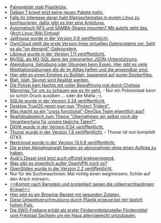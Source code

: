 * [Palmenblatt statt Plastiktüte.](https://www.careelite.de/nachhaltige-verpackungen-arekapak/)
* [Debian 7 kriegt jetzt keine neuen Pakete mehr.](https://www.pro-linux.de/news/1/25949/ende-der-unterst%C3%BCtzung-f%C3%BCr-debian-7.html)
* [Falls ihr Interesse daran habt Klangschematas in eurem Linux zu konfigurieren, dafür gibt es hier eine Anleitung.](https://opensource.com/article/18/6/sound-themes-linux)
* [Automatisch NFS und SAMBA-Shares mounten? Mit autofs geht das.](https://opensource.com/article/18/6/using-autofs-mount-nfs-shares) ([Arch Linux Wiki Eintrag](https://wiki.archlinux.org/index.php/Autofs))
* [Jailhouse wurde in der Version 0.9 veröffentlicht.](https://www.phoronix.com/scan.php?page=news_item&px=Jailhouse-0.9-Hypervisor)
* [OwnCloud stellt die erste Version ihres virtuellen Dateisystems vor. Seht es als "on demand"-Dateisystem.](https://www.pro-linux.de/news/1/25955/owncloud-desktop-client-mit-virtual-file-system.html)
* [Libinput wurde in der Version 1.11 veröffentlicht.](https://www.phoronix.com/scan.php?page=news_item&px=Libinput-1.11-Released)
* [MySQL als NO-SQL dank der integrierten JSON-Unterstützung.](https://opensource.com/article/18/6/mysql-document-store)
* [Atemübung, Gehübung oder Übungen beim Essen. Hier gibt es viele Meditationsübungen die dir im Alltag helfen und die anwendbar sind.](https://www.smarticular.net/meditation-techniken-atem-gehmeditation-essen-innere-ruhe-entspannung/)
* [Hier gibt es einen Einstieg zu Buildah, basierend auf euren Dockerfiles.](https://opensource.com/article/18/6/getting-started-buildah)
* [Blah, blah, Skynet wird Realität werden.](https://blog.fefe.de/?ts=a5e9cd4c)
* [Die Polizei kam Nachts mit voller Bewaffnung mal durch Chelsea Mannings Tür um zu schauen wie es ihr geht.](https://blog.fefe.de/?ts=a5e82bec) - Nur ein Polizeistaat kann so schön Druck ausüben ... oder die Mafia ;-).
* [SQLite wurde in der Version 3.24 veröffentlicht.](https://www.phoronix.com/scan.php?page=news_item&px=SQLite-3.24-Released-UPSERT)
* [Desktop TrueOS nennt man nun "Project Trident".](https://www.pro-linux.de/news/1/25967/trueos-orientiert-sich-neu-und-gr%C3%BCndet-projekt-trident.html)
* [Was macht so ein "cross functional"-DevOps Team eigentlich aus?](https://opensource.com/article/18/6/roles-squad-model)
* [Realitätsabgleich zum Thema "Übernehmen wir selbst noch die Verantwortung für unsere tägliche Taten?"](https://netzfrauen.org/2018/06/07/demokratie/)
* [DXVK wurde in der Version 0.54 veröffentlicht.](https://www.phoronix.com/scan.php?page=news_item&px=DXVK-0.54-Released)
* [Thunar wurde in der Version 1.8 veröffentlicht.](https://www.phoronix.com/scan.php?page=news_item&px=Xfce-Thunar-1.8-Released) - Thunar ist nun komplett GTK3.
* [Nextcloud wurde in der Version 13.0.8 veröffentlicht.](https://nextcloud.com/blog/nextcloud-13.0.3-and-12.0.8-available/)
* [Die ersten Abmahnanwält fangen an abzumahnen ohne einen Auftrag zu haben.](https://blog.fefe.de/?ts=a5e64507)
* [Audi's Diesel sind jetzt auch offiziell krebserregend.](https://blog.fefe.de/?ts=a5e6443f)
* [Was gibt es eigentlich außer OpenVPN noch so?](https://opensource.com/article/18/6/vpn-alternatives)
* [OpenSlides wurde in der Version 2.2 veröffentlicht.](https://www.pro-linux.de/news/1/25970/openslides-22-ver%C3%B6ffentlicht.html)
* Nur für die Suchmaschinen: Mal richtig einen wegmörsern. Schön auf den Arsch mörsern.
* [>>Kommt nach Ramstein und protestiert gegen die völkerrechtwidrigen Kriege!<<](https://weltnetz.tv/video/1502-kommt-nach-ramstein-und-protestiert-gegen-die-voelkerrechtwidrigen-kriege)
* [Hier gibt es ein Brownie-Rezept mit gesunden Zutaten.](https://www.smarticular.net/schoko-brownies-aus-natuerlichen-zutaten-glutenfrei-roh/)
* [Diese Umweltverschmutzung durch Plastik erzeugt bei mir täglich hohen Puls.](https://netzfrauen.org/2018/06/08/whale/)
* [Die SWG-Freiberg erhält als erster Fördermittelansteller Fördermittel vom Freistaat Sachsen um ein Haus altersgerecht umzubauen.](https://www.youtube.com/watch?v=Ru6D7I0mGAc)

